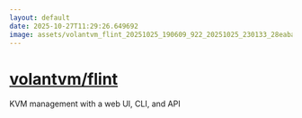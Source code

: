 ```yaml
---
layout: default
date: 2025-10-27T11:29:26.649692
image: assets/volantvm_flint_20251025_190609_922_20251025_230133_28eaba--20251026T010140032--cropped.png
---
```


# [volantvm/flint](https://github.com/volantvm/flint/)

KVM management with a web UI, CLI, and API
